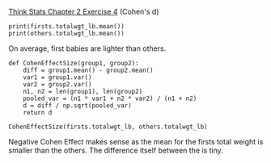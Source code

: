 [Think Stats Chapter 2 Exercise 4](http://greenteapress.com/thinkstats2/html/thinkstats2003.html#toc24) (Cohen's d)

    print(firsts.totalwgt_lb.mean())  
    print(others.totalwgt_lb.mean())

On average, first babies are lighter than others.

    def CohenEffectSize(group1, group2):  
        diff = group1.mean() - group2.mean()  
        var1 = group1.var()  
        var2 = group2.var()  
        n1, n2 = len(group1), len(group2)  
        pooled_var = (n1 * var1 + n2 * var2) / (n1 + n2)  
        d = diff / np.sqrt(pooled_var)  
        return d  
        
    CohenEffectSize(firsts.totalwgt_lb, others.totalwgt_lb)

Negative Cohen Effect makes sense as the mean for the firsts total weight is smaller than the others. The difference itself between the is tiny.
